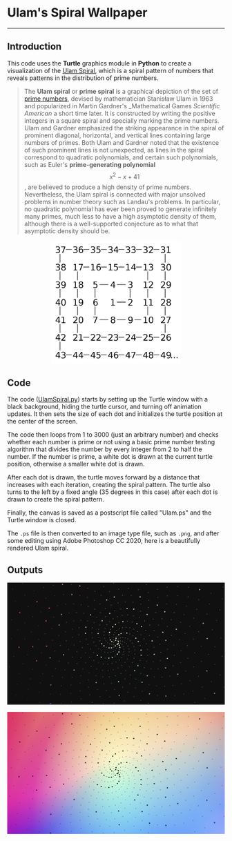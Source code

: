 # Ulam's Spiral Wallpaper

---

## Introduction
This code uses the **Turtle** graphics module in **Python** to create a visualization of the [Ulam Spiral](https://en.wikipedia.org/wiki/Ulam_spiral), which is a spiral pattern of numbers that reveals patterns in the distribution of prime numbers.

>The **Ulam spiral** or **prime spiral** is a graphical depiction of the set of [prime numbers](https://en.wikipedia.org/wiki/Prime_number "Prime number"), devised by mathematician Stanisław Ulam in 1963 and popularized in Martin Gardner's _Mathematical Games _Scientific American_ a short time later. It is constructed by writing the positive integers in a square spiral and specially marking the prime numbers.
Ulam and Gardner emphasized the striking appearance in the spiral of prominent diagonal, horizontal, and vertical lines containing large numbers of primes. Both Ulam and Gardner noted that the existence of such prominent lines is not unexpected, as lines in the spiral correspond to quadratic polynomials, and certain such polynomials, such as Euler's **prime-generating polynomial** $$x^2 − x + 41$$, are believed to produce a high density of prime numbers. Nevertheless, the Ulam spiral is connected with major unsolved problems in number theory such as Landau's problems. In particular, no quadratic polynomial has ever been proved to generate infinitely many primes, much less to have a high asymptotic density of them, although there is a well-supported conjecture as to what that asymptotic density should be.

<p align="center">
  <img width="300" height="auto" src="Anexo/Ulam_spiral_howto_all_numbers.png">
</p>

## Code

The code ([UlamSpiral.py](UlamSpiral.py)) starts by setting up the Turtle window with a black background, hiding the turtle cursor, and turning off animation updates. It then sets the size of each dot and initializes the turtle position at the center of the screen.

The code then loops from 1 to 3000 (just an arbitrary number) and checks whether each number is prime or not using a basic prime number testing algorithm that divides the number by every integer from 2 to half the number. If the number is prime, a white dot is drawn at the current turtle position, otherwise a smaller white dot is drawn.

After each dot is drawn, the turtle moves forward by a distance that increases with each iteration, creating the spiral pattern. The turtle also turns to the left by a fixed angle (35 degrees in this case) after each dot is drawn to create the spiral pattern.

Finally, the canvas is saved as a postscript file called "Ulam.ps" and the Turtle window is closed.

The `.ps` file is then converted to an image type file, such as `.png`, and after some editing using Adobe Photoshop CC 2020, here is a beautifully rendered Ulam spiral.

## Outputs

<p align = "center">
    <img height="auto" src="Output/Ulam_color.png">
</p>
<p align = "center">
    <img height="auto" src="Output/Ulam_color_inv.png">
</p>
